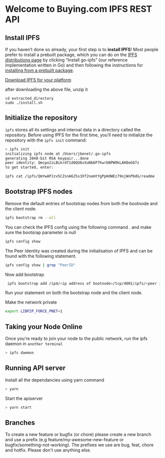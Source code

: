# Welcome to Buying.com IPFS REST API
## Install IPFS

If you haven’t done so already, your first step is to  **install IPFS**! Most people prefer to install a prebuilt package, which you can do on the  [IPFS distributions page](https://dist.ipfs.io/#go-ipfs)  by clicking “Install go-ipfs” (our reference implementation written in Go) and then following the instructions for  [installing from a prebuilt package](https://docs.ipfs.io/guides/guides/install/#installing-from-a-prebuilt-package).

[Download IPFS for your platform](https://dist.ipfs.io/#go-ipfs)

after downloading the above file, unzip it
```
cd extracted_directory
sudo ./install.sh
```
## Initialize the repository
`ipfs` stores all its settings and internal data in a directory called the _repository._ Before using IPFS for the first time, you’ll need to initialize the repository with the `ipfs init` command:
```sh
> ipfs init
initializing ipfs node at /Users/jbenet/.go-ipfs 
generating 2048-bit RSA keypair...done 
peer identity: Qmcpo2iLBikrdf1d6QU6vXuNb6P7hwrbNPW9kLAH8eG67z 
to get started, enter: 

ipfs cat /ipfs/QmYwAPJzv5CZsnA625s3Xf2nemtYgPpHdWEz79ojWnPbdG/readme
```

## Bootstrap IPFS nodes
 Remove the default entries of bootstrap nodes from both the bootnode and the client node.
 ```sh
 ipfs bootstrap rm --all
 ```

 You can check the IPFS config using the following command . and make sure the bootsrap parameter is null
 ```sh
 ipfs config show
 ```

 The Peer Identity was created during the initialisation of IPFS and can be found with the following statement.
 ```sh
 ipfs config show | grep "PeerID"
 ```

 Now add bootstrap 
```sh
 ipfs bootstrap add /ip4/<ip address of bootnode>/tcp/4001/ipfs/<peer identity hash of bootnode>
 ```

 Run your statement on both the bootstrap node and the client node.

 Make the network private
 ```sh
 export LIBP2P_FORCE_PNET=1
 ```


## Taking your Node Online
Once you’re ready to join your node to the public network, run the ipfs daemon in `another terminal`
```sh
> ipfs daemon
```


## Running API server
Install all the dependancies using yarn command
```sh
> yarn
```

Start the apiserver
```sh
> yarn start
```

## Branches
To create a new feature or bugfix (or chore) please create a new branch and use a prefix (e.g  feature/my-awesome-new-feature  or  bugfix/something-not-working). The prefixes we use are  bug,  feat,  chore  and  hotfix. Please don't use anything else.
